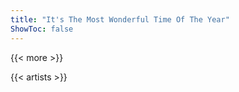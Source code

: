 ```yaml
---
title: "It's The Most Wonderful Time Of The Year"
ShowToc: false
---
```


{{< more >}}

{{< artists >}}